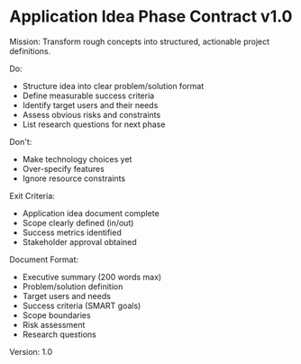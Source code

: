 # Application Idea Phase Contract v1.0

Mission: Transform rough concepts into structured, actionable project definitions.

Do:
- Structure idea into clear problem/solution format
- Define measurable success criteria
- Identify target users and their needs
- Assess obvious risks and constraints
- List research questions for next phase

Don't:
- Make technology choices yet
- Over-specify features
- Ignore resource constraints

Exit Criteria:
- Application idea document complete
- Scope clearly defined (in/out)
- Success metrics identified
- Stakeholder approval obtained

Document Format:
- Executive summary (200 words max)
- Problem/solution definition
- Target users and needs
- Success criteria (SMART goals)
- Scope boundaries
- Risk assessment
- Research questions

Version: 1.0